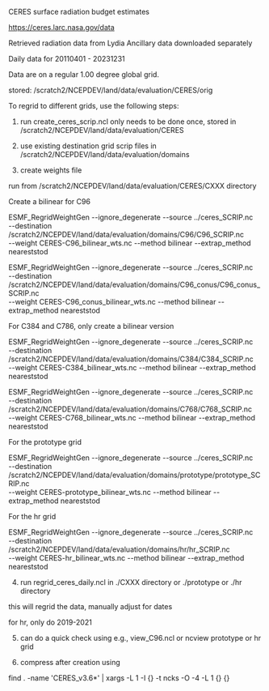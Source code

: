 
CERES surface radiation budget estimates

https://ceres.larc.nasa.gov/data

Retrieved radiation data from Lydia
Ancillary data downloaded separately

Daily data for 20110401 - 20231231

Data are on a regular 1.00 degree global grid.

stored: /scratch2/NCEPDEV/land/data/evaluation/CERES/orig

To regrid to different grids, use the following steps:

1. run create_ceres_scrip.ncl
	only needs to be done once, stored in /scratch2/NCEPDEV/land/data/evaluation/CERES

2. use existing destination grid scrip files in /scratch2/NCEPDEV/land/data/evaluation/domains

3. create weights file

run from /scratch2/NCEPDEV/land/data/evaluation/CERES/CXXX directory

Create a bilinear for C96
	
ESMF_RegridWeightGen --ignore_degenerate --source ../ceres_SCRIP.nc \
       --destination /scratch2/NCEPDEV/land/data/evaluation/domains/C96/C96_SCRIP.nc \
       --weight CERES-C96_bilinear_wts.nc --method bilinear --extrap_method neareststod

ESMF_RegridWeightGen --ignore_degenerate --source ../ceres_SCRIP.nc \
       --destination /scratch2/NCEPDEV/land/data/evaluation/domains/C96_conus/C96_conus_SCRIP.nc \
       --weight CERES-C96_conus_bilinear_wts.nc --method bilinear --extrap_method neareststod

For C384 and C786, only create a bilinear version
	
ESMF_RegridWeightGen --ignore_degenerate --source ../ceres_SCRIP.nc \
       --destination /scratch2/NCEPDEV/land/data/evaluation/domains/C384/C384_SCRIP.nc \
       --weight CERES-C384_bilinear_wts.nc --method bilinear --extrap_method neareststod

ESMF_RegridWeightGen --ignore_degenerate --source ../ceres_SCRIP.nc \
       --destination /scratch2/NCEPDEV/land/data/evaluation/domains/C768/C768_SCRIP.nc \
       --weight CERES-C768_bilinear_wts.nc --method bilinear --extrap_method neareststod

For the prototype grid

ESMF_RegridWeightGen --ignore_degenerate --source ../ceres_SCRIP.nc \
       --destination /scratch2/NCEPDEV/land/data/evaluation/domains/prototype/prototype_SCRIP.nc \
       --weight CERES-prototype_bilinear_wts.nc --method bilinear --extrap_method neareststod

For the hr grid

ESMF_RegridWeightGen --ignore_degenerate --source ../ceres_SCRIP.nc \
       --destination /scratch2/NCEPDEV/land/data/evaluation/domains/hr/hr_SCRIP.nc \
       --weight CERES-hr_bilinear_wts.nc --method bilinear --extrap_method neareststod


4. run regrid_ceres_daily.ncl in ./CXXX directory or ./prototype or ./hr directory

this will regrid the data, manually adjust for dates

for hr, only do 2019-2021

5. can do a quick check using e.g., view_C96.ncl or ncview prototype or hr grid

6. compress after creation using

find . -name 'CERES_v3.6*' | xargs -L 1 -I {} -t ncks -O -4 -L 1 {} {}

